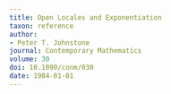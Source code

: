 ```yaml
---
title: Open Locales and Exponentiation
taxon: reference
author: 
- Peter T. Johnstone
journal: Contemporary Mathematics
volume: 30
doi: 10.1090/conm/030
date: 1984-01-01
---
```


